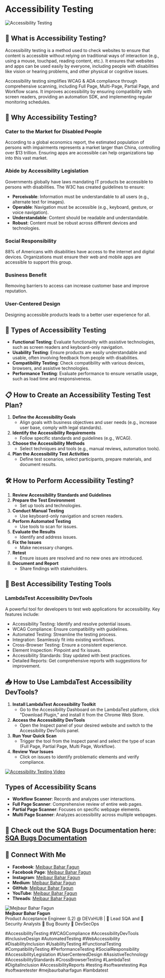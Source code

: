 # Accessibility Testing

![Accessibility Testing](https://media.licdn.com/dms/image/D5612AQHp-IuT9w1DzQ/article-cover_image-shrink_720_1280/0/1716051591793?e=1721260800&v=beta&t=RCNtbTh_e6xZ2liBgC4UWSAHaWhe3nNPp3OfYFmWTJg)

## 🤔 What is Accessibility Testing?
Accessibility testing is a method used to check websites to ensure that content is accessible without relying on traditional ways of interaction (e.g., using a mouse, touchpad, reading content, etc.). It ensures that websites and apps can be used easily by everyone, including people with disabilities like vision or hearing problems, and other physical or cognitive issues.

Accessibility testing simplifies WCAG & ADA compliance through comprehensive scanning, including Full Page, Multi-Page, Partial Page, and Workflow scans. It improves accessibility by ensuring compatibility with screen readers, providing an automation SDK, and implementing regular monitoring schedules.

## 📢 Why Accessibility Testing?
### Cater to the Market for Disabled People
According to a global economics report, the estimated population of persons with impairments represents a market larger than China, controlling over $13 trillion. Ensuring apps are accessible can help organizations tap into this vast market.

### Abide by Accessibility Legislation
Governments globally have laws mandating IT products be accessible to persons with disabilities. The W3C has created guidelines to ensure:
- **Perceivable**: Information must be understandable to all users (e.g., alternate text for images).
- **Operable**: Navigation must be accessible (e.g., keyboard, gesture, or voice navigation).
- **Understandable**: Content should be readable and understandable.
- **Robust**: Content must be robust across different devices and technologies.

### Social Responsibility
88% of Americans with disabilities have access to the internet and digital devices. Organizations must ensure their web and mobile apps are accessible to support this group.

### Business Benefit
Removing barriers to access can increase customer base and improve reputation.

### User-Centered Design
Designing accessible products leads to a better user experience for all.

## 🔧 Types of Accessibility Testing
- **Functional Testing**: Evaluate functionality with assistive technologies, such as screen readers and keyboard-only navigation.
- **Usability Testing**: Ensure products are easily understandable and usable, often involving feedback from people with disabilities.
- **Compatibility Testing**: Check compatibility with various devices, browsers, and assistive technologies.
- **Performance Testing**: Evaluate performance to ensure versatile usage, such as load time and responsiveness.

## 📋 How to Create an Accessibility Testing Test Plan?
1. **Define the Accessibility Goals**
   - Align goals with business objectives and user needs (e.g., increase user base, comply with legal standards).
2. **Identify the Accessibility Requirements**
   - Follow specific standards and guidelines (e.g., WCAG).
3. **Choose the Accessibility Methods**
   - Select techniques and tools (e.g., manual reviews, automation tools).
4. **Plan the Accessibility Test Activities**
   - Define test scenarios, select participants, prepare materials, and document results.

## 🛠 How to Perform Accessibility Testing?
1. **Review Accessibility Standards and Guidelines**
2. **Prepare the Test Environment**
   - Set up tools and technologies.
3. **Conduct Manual Testing**
   - Use keyboard-only navigation and screen readers.
4. **Perform Automated Testing**
   - Use tools to scan for issues.
5. **Evaluate the Results**
   - Identify and address issues.
6. **Fix the Issues**
   - Make necessary changes.
7. **Retest**
   - Ensure issues are resolved and no new ones are introduced.
8. **Document and Report**
   - Share findings with stakeholders.

## 🚀 Best Accessibility Testing Tools
### LambdaTest Accessibility DevTools
A powerful tool for developers to test web applications for accessibility. Key features include:
- Accessibility Testing: Identify and resolve potential issues.
- WCAG Compliance: Ensure compatibility with guidelines.
- Automated Testing: Streamline the testing process.
- Integration: Seamlessly fit into existing workflows.
- Cross-Browser Testing: Ensure a consistent experience.
- Element Inspection: Pinpoint and fix issues.
- Accessibility Standards: Stay updated with best practices.
- Detailed Reports: Get comprehensive reports with suggestions for improvement.

## 📥 How to Use LambdaTest Accessibility DevTools?
1. **Install LambdaTest Accessibility Toolkit**
   - Go to the Accessibility Dashboard on the LambdaTest platform, click "Download Plugin," and install it from the Chrome Web Store.
2. **Access the Accessibility DevTools**
   - Open the Inspect panel of your desired website and switch to the Accessibility DevTools panel.
3. **Run Your Quick Scan**
   - Trigger the tool from the Inspect panel and select the type of scan (Full Page, Partial Page, Multi Page, Workflow).
4. **Review Your Issues**
   - Click on issues to identify problematic elements and verify compliance.

[![Accessibility Testing Video](https://img.youtube.com/vi/EPjajfWZyPw/maxresdefault.jpg)](https://youtu.be/EPjajfWZyPw)



## Types of Accessibility Scans
- **Workflow Scanner**: Records and analyzes user interactions.
- **Full Page Scanner**: Comprehensive review of entire web pages.
- **Partial Page Scanner**: Focuses on specific webpage elements.
- **Multi Page Scanner**: Analyzes accessibility across multiple webpages.

## 🎯 Check out the SQA Bugs Documentation here: [SQA Bugs Documentation](https://lnkd.in/gzAqB6AF)

## 🔀 Connect With Me
- **Facebook**: [Mejbaur Bahar Fagun](https://lnkd.in/dQhnGZTy)
- **Facebook Page**: [Mejbaur Bahar Fagun](https://lnkd.in/gaSKMG2y)
- **Instagram**: [Mejbaur Bahar Fagun](https://lnkd.in/gid7Ehku)
- **Medium**: [Mejbaur Bahar Fagun](https://lnkd.in/gP6V2iQz)
- **GitHub**: [Mejbaur Bahar Fagun](https://github.com/fagunti)
- **YouTube**: [Mejbaur Bahar Fagun](https://lnkd.in/gg9AY4BE)
- **Threads**: [Mejbaur Bahar Fagun](https://www.threads.net/@fagun018)



![Mejbaur Bahar Fagun](https://th.bing.com/th/id/OIP.kZ7sZWgg-zvkLAeAjttqpgHaHa?rs=1&pid=ImgDetMain)  
**Mejbaur Bahar Fagun**  
Product Acceptance Engineer (L2) @ DEVxHUB | 🥸 Lead SQA and 🐞 Security Analysts 🐛 Bug Bounty 👻 DevSecOps


#AccessibilityTesting #WCAGCompliance #AccessibilityDevTools #InclusiveDesign #AutomatedTesting #WebAccessibility #DisabilityInclusion #UsabilityTesting #FunctionalTesting #CompatibilityTesting #PerformanceTesting #SocialResponsibility #AccessibilityLegislation #UserCenteredDesign #AssistiveTechnology #AccessibilityStandards #CrossBrowserTesting #LambdaTest #DigitalInclusion #AccessibilityReports #testing #softwaretesting #qa #softwaretester #mejbaurbaharfagun #lambdatest
